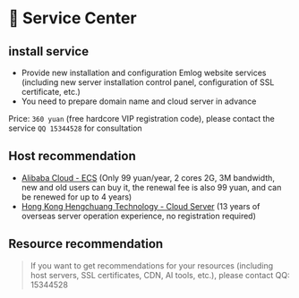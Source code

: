 # &#x1F37F; Service Center

## install service

- Provide new installation and configuration Emlog website services (including new server installation control panel, configuration of SSL certificate, etc.)
- You need to prepare domain name and cloud server in advance

Price: `360 yuan` (free hardcore VIP registration code), please contact the service `QQ 15344528` for consultation

## Host recommendation

- [Alibaba Cloud - ECS](https://www.aliyun.com/daily-act/ecs/activity_selection?userCode=n4ts9qpa)
  (Only 99 yuan/year, 2 cores 2G, 3M bandwidth, new and old users can buy it, the renewal fee is also 99 yuan, and can be renewed for up to 4 years)
- [Hong Kong Hengchuang Technology - Cloud Server](http://my.henghost.com/aff.php?aff=8851) (13 years of overseas server operation experience, no registration required)

## Resource recommendation

> If you want to get recommendations for your resources (including host servers, SSL certificates, CDN, AI tools, etc.), please contact QQ: 15344528

